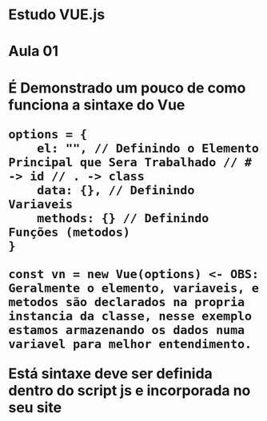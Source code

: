 # Estudo VUE.js


<h1> Aula 01 <h1>

É Demonstrado um pouco de como funciona a sintaxe do Vue

    options = {
        el: "", // Definindo o Elemento Principal que Sera Trabalhado // # -> id // . -> class
        data: {}, // Definindo Variaveis
        methods: {} // Definindo Funções (metodos)
    }

    const vn = new Vue(options) <- OBS: Geralmente o elemento, variaveis, e metodos são declarados na propria instancia da classe, nesse exemplo estamos armazenando os dados numa variavel para melhor entendimento.

Está sintaxe deve ser definida dentro do script js e incorporada no seu site
